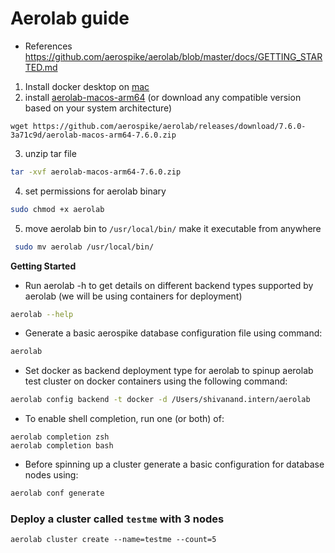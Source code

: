# Aerolab guide

- References https://github.com/aerospike/aerolab/blob/master/docs/GETTING_STARTED.md 

1. Install docker desktop on [mac](https://www.docker.com/products/docker-desktop/)
2. install [aerolab-macos-arm64](https://github.com/aerospike/aerolab/releases/download/7.6.0-3a71c9d/aerolab-macos-arm64-7.6.0.zip) (or download any compatible version based on your system architecture)
```
wget https://github.com/aerospike/aerolab/releases/download/7.6.0-3a71c9d/aerolab-macos-arm64-7.6.0.zip
```
3. unzip tar file
```bash 
tar -xvf aerolab-macos-arm64-7.6.0.zip
```
4. set permissions for aerolab binary
```bash
sudo chmod +x aerolab
```
5. move aerolab bin to `/usr/local/bin/` make it executable from anywhere
```bash
 sudo mv aerolab /usr/local/bin/
```


**Getting Started**

- Run aerolab -h to get details on different backend types supported by aerolab (we will be using containers for deployment)
```bash
aerolab --help
```
- Generate a basic aerospike database configuration file using command:
```bash
aerolab 
```

- Set docker as backend deployment type for aerolab to spinup aerolab test cluster on docker containers using the following command:
```bash
aerolab config backend -t docker -d /Users/shivanand.intern/aerolab
```
- To enable shell completion, run one (or both) of:

```
aerolab completion zsh
aerolab completion bash
```
- Before spinning up a cluster generate a basic configuration for database nodes using:
```bash
aerolab conf generate
```
### Deploy a cluster called `testme` with 3 nodes
```
aerolab cluster create --name=testme --count=5
```

